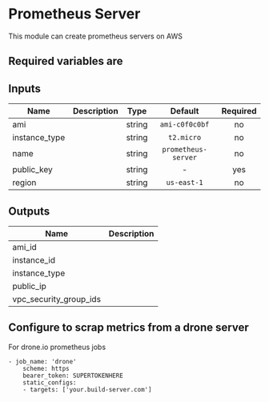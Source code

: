 # Prometheus Server

This module can create prometheus servers on AWS

## Required variables are


## Inputs

| Name | Description | Type | Default | Required |
|------|-------------|:----:|:-----:|:-----:|
| ami |  | string | `ami-c0f0c0bf` | no |
| instance_type |  | string | `t2.micro` | no |
| name |  | string | `prometheus-server` | no |
| public_key |  | string | - | yes |
| region |  | string | `us-east-1` | no |

## Outputs

| Name | Description |
|------|-------------|
| ami_id |  |
| instance_id |  |
| instance_type |  |
| public_ip |  |
| vpc_security_group_ids |  |


## Configure to scrap metrics from a drone server

For drone.io prometheus jobs

```
- job_name: 'drone'
    scheme: https
    bearer_token: SUPERTOKENHERE
    static_configs:
    - targets: ['your.build-server.com']
```